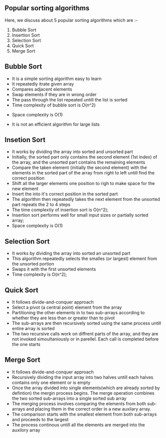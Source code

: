 ## Popular sorting algorithms
Here, we discuss about 5 popular sorting algorithms which are :-

1. Bubble Sort
2. Insertion Sort
3. Selection Sort
4. Quick Sort
5. Merge Sort

## Bubble Sort

- It is a simple sorting algorithm easy to learn
- It repeatedly itrate given array
- Compares adjacent elements
- Swap elements if they are in wrong order
- The pass through the list repeated untill the list is sorted
- Time complexity of bubble sort is O(n^2)

* Space complexity is O(1)

- It is not an efficient algorithm for large lists

## Insetion Sort

- It works by dividing the array into sorted and unsorted part
- Initially, the sorted part only contains the second element (1st index) of the array, and the unsorted part contains the remaining elements
- Compare the taken element (initially the second element) with the elements in the sorted part of the array from right to left untill find the correct position
- Shift all the larger elements one position to righ to make space for the new element
- Insert the into it's correct position in the sorted part
- The algorithm then repeatedly takes the next element from the unsorted part repeats the 2 to 4 steps
- The time complextiy of insertion sort is O(n^2);
- Insertion sort performs well for small input sizes or partially sorted array;
- Space complexity is O(1)

## Selection Sort

- It works by dividing the array into sorted an unsorted part
- This algorithm repeatedly selects the smalles (or largest) element from the unsorted portion
- Swaps it with the first unsorted elements
- Time complexity is O(n^2);

## Quick Sort

- It follows divide-and-conquer approach
- Select a pivot (a central point) element from the array
- Partitioning the other elements in to two sub-arrays according to whether they are less than or greater than to pivot
- The sub-arrays are then recursively sorted using the same process untill entire array is sorted
- The two recursive calls work on diffrent parts of the array, and they are not invoked simoultaniously or in parellel. Each call is completed before the one starts

## Merge Sort

- It follows divide-and-conquer approach
- Recursively dividing the input array into two halves untill each halves contains only one element or is empty
- Once the array divided into single elements(which are already sorted by defintion) the mergin process begins. The merge operation combines the two sorted sub-arrays into a single sorted sub array
- The merging process involves comparing the elements from both sub-arrays and placing them in the correct order in a new auxilary array.
- The comparison starts with the smallest element from both sub-arrays and proceeds to the largest
- The process continous untill all the elements are merged into the auxilory array
